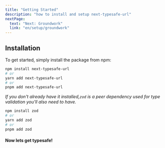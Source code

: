 ```yaml
---
title: "Getting Started"
description: "how to install and setup next-typesafe-url"
nextPage:
  text: "Next: Groundwork"
  link: "en/setup/groundwork"
---
```


## Installation

To get started, simply install the package from npm:

```bash
npm install next-typesafe-url
# or
yarn add next-typesafe-url
# or
pnpm add next-typesafe-url
```

_If you don't already have it installed,`zod` is a peer dependency used for type validation you'll also need to have._

```bash
npm install zod
# or
yarn add zod
# or
pnpm add zod
```

#### Now lets get typesafe!
